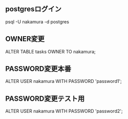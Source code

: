 ## postgresログイン
psql -U nakamura -d postgres
## OWNER変更
ALTER TABLE tasks OWNER TO nakamura;
## PASSWORD変更本番
ALTER USER nakamura WITH PASSWORD 'password1';
## PASSWORD変更テスト用
ALTER USER nakamura WITH PASSWORD 'password2';
